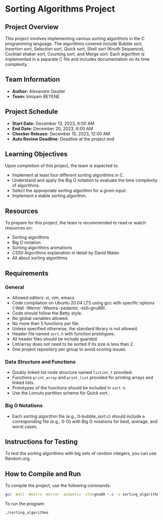 
# Sorting Algorithms Project

## Project Overview

This project involves implementing various sorting algorithms in the C programming language. The algorithms covered include Bubble sort, Insertion sort, Selection sort, Quick sort, Shell sort (Knuth Sequence), Cocktail shaker sort, Counting sort, and Merge sort. Each algorithm is implemented in a separate C file and includes documentation on its time complexity.

## Team Information

- **Author:** Alexandre Gautier
- **Team:** biniyam BEYENE

## Project Schedule

- **Start Date:** December 13, 2023, 6:00 AM
- **End Date:** December 20, 2023, 6:00 AM
- **Checker Release:** December 15, 2023, 12:00 AM
- **Auto Review Deadline:** Deadline at the project end

## Learning Objectives

Upon completion of this project, the team is expected to:

- Implement at least four different sorting algorithms in C.
- Understand and apply the Big O notation to evaluate the time complexity of algorithms.
- Select the appropriate sorting algorithm for a given input.
- Implement a stable sorting algorithm.

## Resources

To prepare for this project, the team is recommended to read or watch resources on:

- Sorting algorithms
- Big O notation
- Sorting algorithms animations
- CS50 Algorithms explanation in detail by David Malan
- All about sorting algorithms

## Requirements

### General

- Allowed editors: vi, vim, emacs
- Code compilation on Ubuntu 20.04 LTS using gcc with specific options (-Wall -Werror -Wextra -pedantic -std=gnu89).
- Code should follow the Betty style.
- No global variables allowed.
- No more than 5 functions per file.
- Unless specified otherwise, the standard library is not allowed.
- Header file named `sort.h` with function prototypes.
- All header files should be include guarded.
- List/array does not need to be sorted if its size is less than 2.
- One project repository per group to avoid scoring issues.

### Data Structure and Functions

- Doubly linked list node structure named `listint_t` provided.
- Functions `print_array` and `print_list` provided for printing arrays and linked lists.
- Prototypes of the functions should be included in `sort.h`.
- Use the Lomuto partition scheme for Quick sort.

### Big O Notations

- Each sorting algorithm file (e.g., 0-bubble_sort.c) should include a corresponding file (e.g., 0-O) with Big O notations for best, average, and worst cases.

## Instructions for Testing

To test the sorting algorithms with big sets of random integers, you can use Random.org.

## How to Compile and Run

To compile the project, use the following commands:

```bash
gcc -Wall -Wextra -Werror -pedantic -std=gnu89 *.c -o sorting_algorithms
```

To run the program:

```bash
./sorting_algorithms
```

